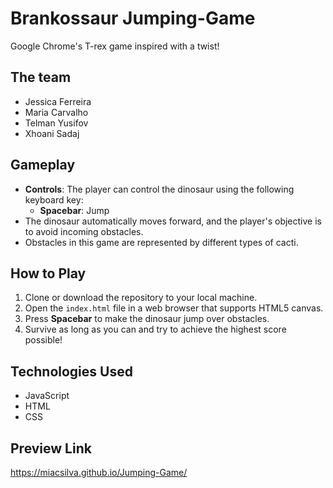 # Brankossaur Jumping-Game

Google Chrome's T-rex game inspired with a twist!

## The team

- Jessica Ferreira
- Maria Carvalho
- Telman Yusifov
- Xhoani Sadaj

## Gameplay

- **Controls**: The player can control the dinosaur using the following keyboard key:
  - **Spacebar**: Jump
- The dinosaur automatically moves forward, and the player's objective is to avoid incoming obstacles.
- Obstacles in this game are represented by different types of cacti.

## How to Play

1. Clone or download the repository to your local machine.
2. Open the `index.html` file in a web browser that supports HTML5 canvas.
3. Press **Spacebar** to make the dinosaur jump over obstacles.
4. Survive as long as you can and try to achieve the highest score possible!

## Technologies Used

- JavaScript
- HTML
- CSS

## Preview Link

https://miacsilva.github.io/Jumping-Game/

